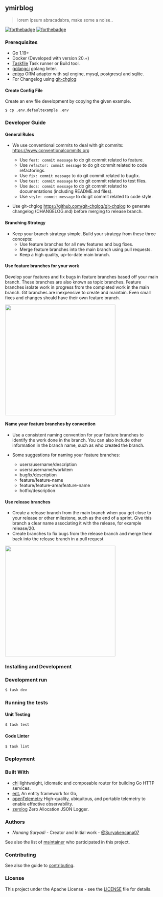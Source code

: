 ## ymirblog

> lorem ipsum abracadabra, make some a noise..

[![forthebadge](https://forthebadge.com/images/badges/made-with-go.svg)](https://forthebadge.com) [![forthebadge](https://forthebadge.com/images/badges/built-with-love.svg)](https://forthebadge.com)

### Prerequisites

- Go 1.19+
- Docker (Developed with version 20.+)
- [Taskfile](https://taskfile.dev/) Task runner or Build tool.
- [golangci](https://golangci-lint.run/usage/install/) golang linter.
- [entgo](https://entgo.io/) ORM adapter with sql engine, mysql, postgresql and sqlite.
- For Changelog using [git-chglog](https://github.com/git-chglog/git-chglog)

#### Create Config File

Create an env file development by copying the given example.

```
$ cp .env.defaultexample .env
```

### Developer Guide

#### General Rules

* We use conventional commits to deal with git commits: https://www.conventionalcommits.org
    - Use `feat: commit message` to do git commit related to feature.
    - Use `refactor: commit message` to do git commit related to code refactorings.
    - Use `fix: commit message` to do git commit related to bugfix.
    - Use `test: commit message` to do git commit related to test files.
    - Use `docs: commit message` to do git commit related to documentations (including README.md files).
    - Use `style: commit message` to do git commit related to code style.

* Use git-chglog https://github.com/git-chglog/git-chglog to generate changelog (CHANGELOG.md) before merging to release
  branch.

#### Branching Strategy

* Keep your branch strategy simple. Build your strategy from these three concepts:
    - Use feature branches for all new features and bug fixes.
    - Merge feature branches into the main branch using pull requests.
    - Keep a high quality, up-to-date main branch.

#### Use feature branches for your work

Develop your features and fix bugs in feature branches based off your main branch. These branches are also known as
topic branches. Feature branches isolate work in progress from the completed work in the main branch. Git branches are
inexpensive to create and maintain. Even small fixes and changes should have their own feature branch.

<p align="left"><img src="./featurebranching.png" width="360"></p>

#### Name your feature branches by convention

* Use a consistent naming convention for your feature branches to identify the work done in the branch. You can also
  include other information in the branch name, such as who created the branch.

* Some suggestions for naming your feature branches:
    - users/username/description
    - users/username/workitem
    - bugfix/description
    - feature/feature-name
    - feature/feature-area/feature-name
    - hotfix/description

#### Use release branches

* Create a release branch from the main branch when you get close to your release or other milestone, such as the end of
  a sprint. Give this branch a clear name associating it with the release, for example release/20.
* Create branches to fix bugs from the release branch and merge them back into the release branch in a pull request

<p align="left"><img src="./releasebranching_release.png" width="360"></p>

### Installing and Development

### Development run

```bash
$ task dev
```

### Running the tests

#### Unit Testing

```bash
$ task test
```

#### Code Linter

```bash
$ task lint
```

### Deployment

### Built With

* [chi](https://github.com/go-chi/chi) lightweight, idiomatic and composable router for building Go HTTP services.
* [ent.](https://entgo.io/) An entity framework for Go,
* [openTelemetry](https://opentelemetry.io/) High-quality, ubiquitous, and portable telemetry to enable effective
  observability.
* [zerolog](https://github.com/rs/zerolog) Zero Allocation JSON Logger.

### Authors

* *Nanang Suryadi* - Creator and Initial work - [@Suryakencana07](https://github.com/suryakencana007)

See also the list of [maintainer](MAINTAINER) who participated in this project.

### Contributing
See also the guide to [contributing](CONTRIBUTING).

### License

This project under the Apache License - see the [LICENSE](LICENSE) file for details.